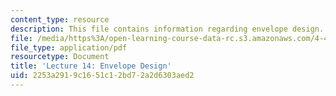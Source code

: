 ```yaml
---
content_type: resource
description: This file contains information regarding envelope design.
file: /media/https%3A/open-learning-course-data-rc.s3.amazonaws.com/4-430-daylighting-spring-2012/2253a2919c1651c12bd72a2d6303aed2_MIT4_430S12_lec14.pdf
file_type: application/pdf
resourcetype: Document
title: 'Lecture 14: Envelope Design'
uid: 2253a291-9c16-51c1-2bd7-2a2d6303aed2
---
```

